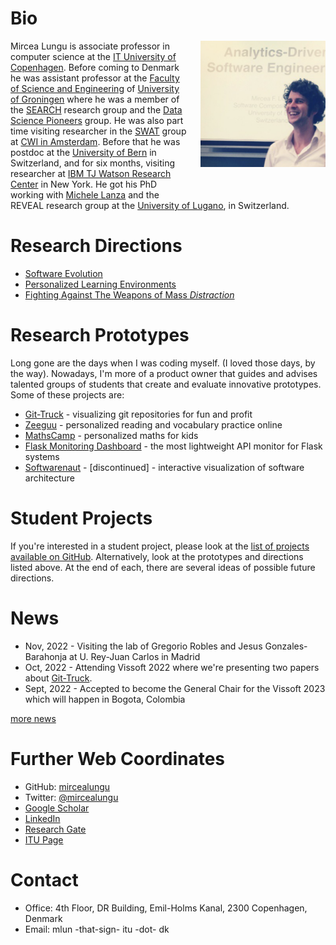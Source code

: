 # Bio


<img src="docs/assets/mircea-presenting.png" alt="mircea presenting" width="200" style="float:right; padding-left: 20px; padding-bottom: 40px;"/> 


Mircea Lungu is associate professor in computer science at the [IT University of Copenhagen](https://en.itu.dk/research). Before coming to Denmark he was assistant professor at the [Faculty of Science and Engineering](http://www.rug.nl/research/fmns/?lang=en) of [University of Groningen](http://www.rug.nl/) where he was a member of the [SEARCH](http://www.cs.rug.nl/search/) research group and the [Data Science Pioneers](http://www.rug.nl/research/fmns/themes/dssc/) group. He was also part time visiting researcher in the [SWAT](https://www.cwi.nl/research-groups/software-analysis-and-transformation) group at [CWI in Amsterdam](https://www.cwi.nl/). Before that he was postdoc at the [University of Bern](http://scg.unibe.ch/) in Switzerland, and for six months, visiting researcher at [IBM TJ Watson Research Center](http://www.watson.ibm.com/index.shtml) in New York. He got his PhD working with [Michele Lanza](http://www.inf.usi.ch/lanza/) and the REVEAL research group at the [University of Lugano](http://www.inf.usi.ch/), in Switzerland.

# Research Directions
- [Software Evolution](directions/software-evolution.md) 
- [Personalized Learning Environments](directions/personalized-learning-environments) 
- [Fighting Against The Weapons of Mass *Distraction*](directions/against-mass-distraction.md) 


# Research Prototypes 
Long gone are the days when I was coding myself. (I loved those days, by the way). 
Nowadays, I'm more of a product owner that guides and advises talented groups of students that create and evaluate innovative prototypes. Some of these projects are: 
- [Git-Truck](projects/git-truck.md) - visualizing git repositories for fun and profit
- [Zeeguu](projects/zeeguu.md) - personalized  reading and vocabulary practice online
- [MathsCamp](projects/maths-camp.md) - personalized maths for kids
- [Flask Monitoring Dashboard](projects/flask-monitoring-dashboard.md) - the most lightweight API monitor for Flask systems 
- [Softwarenaut](projects/softwarenaut.md) - [discontinued] - interactive visualization of software architecture

# Student Projects
If you're interested in a student project, please look at the [list of projects available on GitHub](https://github.com/mircealungu/student-projects/). Alternatively, look at the prototypes and directions listed above. At the end of each, there are several ideas of possible future directions. 

# News
- Nov, 2022 - Visiting the lab of Gregorio Robles and Jesus Gonzales-Barahonja at U. Rey-Juan Carlos in Madrid
- Oct, 2022 - Attending Vissoft 2022 where we're presenting two papers about [Git-Truck](projects/git-truck.md). 
- Sept, 2022 - Accepted to become the General Chair for the Vissoft 2023 which will happen in Bogota, Colombia

[more news](news/history.md)

# Further Web Coordinates
- GitHub: [mircealungu](https://github.com/mircealungu) 
- Twitter: [@mircealungu](https://twitter.com/mircealungu) 
- [Google Scholar](https://scholar.google.nl/citations?user=7zx6Cg0AAAAJ&hl=en) 
- [LinkedIn](https://www.linkedin.com/in/mircealungu/) 
- [Research Gate](https://www.researchgate.net/profile/Mircea-Lungu-2) 
- [ITU Page](https://pure.itu.dk/portal/en/persons/mircea-lungu)

# Contact 
- Office: 4th Floor, DR Building, Emil-Holms Kanal, 2300 Copenhagen, Denmark
- Email: mlun -that-sign-  itu  -dot- dk 